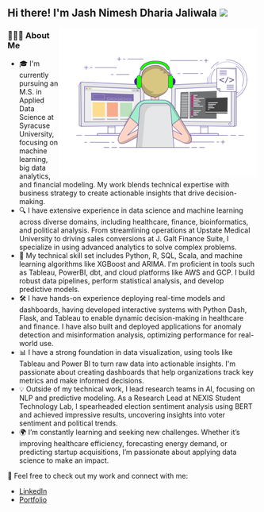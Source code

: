 <h2> Hi there! I'm Jash Nimesh Dharia Jaliwala <img src="https://github.com/souvikguria98/souvikguria98/blob/master/Hi.gif" width="25"></h2>
<img align="right" alt="GIF" src="https://raw.githubusercontent.com/devSouvik/devSouvik/master/gif3.gif" width="400"/>

<h3> 👨🏻‍💻 About Me </h3>

- 🎓 I'm currently pursuing an M.S. in Applied Data Science at Syracuse University, focusing on machine learning, big data analytics, and financial modeling. My work blends technical expertise with business strategy to create actionable insights that drive decision-making.
- 🔍 I have extensive experience in data science and machine learning across diverse domains, including healthcare, finance, bioinformatics, and political analysis. From streamlining operations at Upstate Medical University to driving sales conversions at J. Galt Finance Suite, I specialize in using advanced analytics to solve complex problems.
- 🧠 My technical skill set includes Python, R, SQL, Scala, and machine learning algorithms like XGBoost and ARIMA. I'm proficient in tools such as Tableau, PowerBI, dbt, and cloud platforms like AWS and GCP. I build robust data pipelines, perform statistical analysis, and develop predictive models.
- 🛠 I have hands-on experience deploying real-time models and dashboards, having developed interactive systems with Python Dash, Flask, and Tableau to enable dynamic decision-making in healthcare and finance. I have also built and deployed applications for anomaly detection and misinformation analysis, optimizing performance for real-world use.
- 📊 I have a strong foundation in data visualization, using tools like Tableau and Power BI to turn raw data into actionable insights. I'm passionate about creating dashboards that help organizations track key metrics and make informed decisions.
- 💡 Outside of my technical work, I lead research teams in AI, focusing on NLP and predictive modeling. As a Research Lead at NEXIS Student Technology Lab, I spearheaded election sentiment analysis using BERT and achieved impressive results, uncovering insights into voter sentiment and political trends.
- 🌍 I’m constantly learning and seeking new challenges. Whether it’s improving healthcare efficiency, forecasting energy demand, or predicting startup acquisitions, I’m passionate about applying data science to make an impact.

🔗 Feel free to check out my work and connect with me:
- [LinkedIn](https://www.linkedin.com/in/jash-dharia/)
- [Portfolio](https://portfolio-git-main-jashdharias-projects.vercel.app/)
